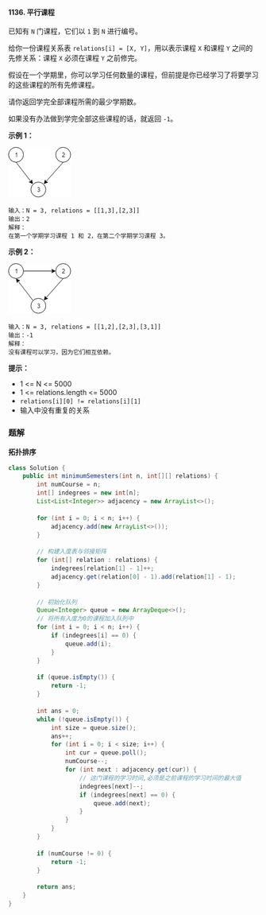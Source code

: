 #### 1136. 平行课程

已知有 `N` 门课程，它们以 `1` 到 `N` 进行编号。

给你一份课程关系表 `relations[i] = [X, Y]`，用以表示课程 `X` 和课程 `Y` 之间的先修关系：课程 `X` 必须在课程 `Y` 之前修完。

假设在一个学期里，你可以学习任何数量的课程，但前提是你已经学习了将要学习的这些课程的所有先修课程。

请你返回学完全部课程所需的最少学期数。

如果没有办法做到学完全部这些课程的话，就返回 `-1`。

**示例 1：**

![img](./images/平行课程/1.jpg)

```shell
输入：N = 3, relations = [[1,3],[2,3]]
输出：2
解释：
在第一个学期学习课程 1 和 2，在第二个学期学习课程 3。
```

**示例 2：**

![img](./images/平行课程/2.jpg)

```shell
输入：N = 3, relations = [[1,2],[2,3],[3,1]]
输出：-1
解释：
没有课程可以学习，因为它们相互依赖。
```

**提示：**

* 1 <= N <= 5000
* 1 <= relations.length <= 5000
* `relations[i][0] != relations[i][1]`
* 输入中没有重复的关系

### 题解

**拓扑排序**

```java
class Solution {
    public int minimumSemesters(int n, int[][] relations) {
        int numCourse = n;
        int[] indegrees = new int[n];
        List<List<Integer>> adjacency = new ArrayList<>();

        for (int i = 0; i < n; i++) {
            adjacency.add(new ArrayList<>());
        }

        // 构建入度表与邻接矩阵
        for (int[] relation : relations) {
            indegrees[relation[1] - 1]++;
            adjacency.get(relation[0] - 1).add(relation[1] - 1);
        }

        // 初始化队列
        Queue<Integer> queue = new ArrayDeque<>();
        // 将所有入度为0的课程加入队列中
        for (int i = 0; i < n; i++) {
            if (indegrees[i] == 0) {
                queue.add(i);
            }
        }

        if (queue.isEmpty()) {
            return -1;
        }

        int ans = 0;
        while (!queue.isEmpty()) {
            int size = queue.size();
            ans++;
            for (int i = 0; i < size; i++) {
                int cur = queue.poll();
                numCourse--;
                for (int next : adjacency.get(cur)) {
                    // 这门课程的学习时间,必须是之前课程的学习时间的最大值
                    indegrees[next]--;
                    if (indegrees[next] == 0) {
                        queue.add(next);
                    }
                }
            }
        }

        if (numCourse != 0) {
            return -1;
        }

        return ans;
    }
}
```

